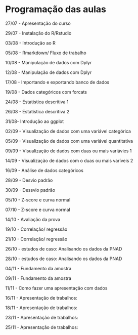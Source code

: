 Programação das aulas
=====================

27/07 - Apresentação do curso

29/07 - Instalação do R/Rstudio 

03/08 - Introdução ao R

05/08 - Rmarkdown/ Fluxo de trabalho

10/08 - Manipulação de dados com Dplyr

12/08 - Manipulação de dados com Dplyr

17/08 - Importando e exportando banco de dados

19/08 - Dados categóricos com forcats

24/08 - Estatistica descritiva 1

26/08 - Estatística descritiva 2

31/08-  Introdução ao ggplot 

02/09 - Visualização  de dados com uma variável categórica

05/09 - Visualização de dados com uma variável quantitativa

09/09 - Visualização de dados com duas ou mais variávies 1

14/09 - Visualização  de dados com o duas ou mais varíveis 2

16/09 - Análise de dados categóricos 

28/09 - Desvio padrão

30/09 - Dessvio padrão

05/10 - Z-score e curva normal

07/10 - Z-score e curva normal

14/10 - Avaliação da prova

19/10 - Correlação/ regressão

21/10 - Correlação/ regressão

26/10 - estudos de caso: Analisando os dados da PNAD

28/10 - estudos de caso: Analisando os dados da PNAD

04/11 - Fundamento da amostra

09/11 - Fundamento da amostra

11/11 - Como fazer uma apresentação com dados

16/11 - Apresentação de trabalhos: 

18/11 - Apresentação de trabalhos:  

23/11 - Apresentação de trabalhos: 

25/11 - Apresentação de trabalhos:

